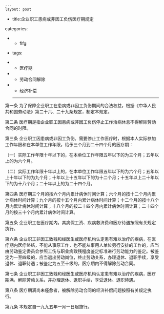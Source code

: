  	---
 	layout: post 
-	title:企业职工患病或非因工负伤医疗期规定

 	
categories:
-	- flfg  
+	 
 	tags:
-	- 医疗期
-	- 劳动合同解除
-	- 经济补偿
 	---
 	
  第一条  为了保障企业职工在患病或非因工负伤期间的合法权益，根据《中华人民共和国劳动法》第二十六、二十九条规定，制定本规定。
 
第二条  医疗期是指企业职工因患病或非因工负伤停止工作治病休息不得解除劳动合同的时限。
    
第三条  企业职工因患病或非因工负伤，需要停止工作医疗时，根据本人实际参加工作年限和在本单位工作年限，给予三个月到二十四个月的医疗期：

（一）实际工作年限十年以下的，在本单位工作年限五年以下的为三个月；五年以上的为六个月。
    
（二）实际工作年限十年以上的，在本单位工作年限五年以下的为六个月；五年以上十年以下的为九个月；十年以上十五年以下的为十二个月；十五年以上二十年以下的为十八个月；二十年以上的为二十四个月。

第四条  医疗期三个月的按六个月内累计病休时间计算；六个月的按十二个月内累计病休时间计算；九个月的按十五个月内累计病休时间计算；十二个月的按十八个月内累计病休时间计算；十八个月的按二十四个月内累计病休时间计算；二十四个月的按三十个月内累计病休时间计算。

第五条  企业职工在医疗期内，其病假工资、疾病救济费和医疗待遇按照有关规定执行。

第六条  企业职工非因工致残和经医生或医疗机构认定患有难以治疗的疾病，在医疗期内医疗终结，不能从事原工作，也不能从事用人单位另行安排的工作的，应当由劳动鉴定委员会参照工伤与职业病致残程度鉴定标准进行劳动能力的鉴定。被鉴定为一至四级的，应当退出劳动岗位，终止劳动关系，办理退休、退职手续，享受退休、退职待遇；被鉴定为五至十级的，医疗期内不得解除劳动合同。

第七条  企业职工非因工致残和经医生或医疗机构认定患有难以治疗的疾病，医疗期满，解除劳动关系，并办理退休、退职手续，享受退休、退职待遇。

第八条  医疗期满尚未痊愈者，被解除劳动合同的经济补偿问题按照有关规定执行。

第九条  本规定自一九九五年一月一日起施行。